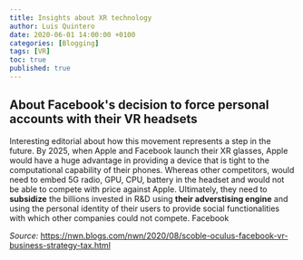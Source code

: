 ```yaml
---
title: Insights about XR technology
author: Luis Quintero
date: 2020-06-01 14:00:00 +0100
categories: [Blogging]
tags: [VR]
toc: true
published: true
---
```


## About Facebook's decision to force personal accounts with their VR headsets

Interesting editorial about how this movement represents a step in the future. By 2025, when Apple and Facebook launch their XR glasses, Apple would have a huge advantage in providing a device that is tight to the computational capability of their phones. Whereas other competitors, would need to embed 5G radio, GPU, CPU, battery in the headset and would not be able to compete with price against Apple. Ultimately, they need to **subsidize** the billions invested in R&D using **their adverstising engine** and using the personal identity of their users to provide social functionalities with which other companies could not compete. Facebook

*Source:*
<https://nwn.blogs.com/nwn/2020/08/scoble-oculus-facebook-vr-business-strategy-tax.html>

